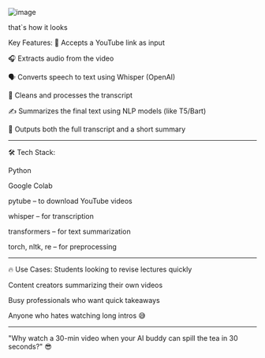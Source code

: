 ![image](https://github.com/user-attachments/assets/bd4f9948-ae33-4319-801c-54533622f123)

that`s how it looks 

Key Features:
🔗 Accepts a YouTube link as input

🎧 Extracts audio from the video

🗣️ Converts speech to text using Whisper (OpenAI)

🧠 Cleans and processes the transcript

✍️ Summarizes the final text using NLP models (like T5/Bart)

📄 Outputs both the full transcript and a short summary

------------------------------------------------------------------

🛠 Tech Stack:

Python

Google Colab

pytube – to download YouTube videos

whisper – for transcription

transformers – for text summarization

torch, nltk, re – for preprocessing

-----------------------------------------------------------------

🔥 Use Cases:
Students looking to revise lectures quickly

Content creators summarizing their own videos

Busy professionals who want quick takeaways

Anyone who hates watching long intros 😅

-----------------------------------------------------------------

"Why watch a 30-min video when your AI buddy can spill the tea in 30 seconds?" 😎
